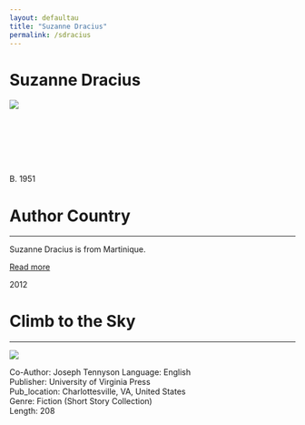 ```yaml
---
layout: defaultau
title: "Suzanne Dracius"
permalink: /sdracius
---
```

<!-- partial:index.partial.html -->
<div class="content">
    <h1>Suzanne Dracius</h1>
    <div class="quote">
        <div><img src="https://encrypted-tbn0.gstatic.com/images?q=tbn:ANd9GcSY1n6XqR-zwwyFACnJM5gzAeW6zpOdkzLrnFOP-5gqeyzi4zAO" class="logo"></div>
    </div>
    <div class="timeline">
        <div style="padding-bottom:100px;"></div>
        <div class="block">
            <div class="date right"><p class="right"> B. 1951</p></div>
            <div class="dot"></div>
            <div class="left first">
                <h1>Author Country</h1><hr>
            <p>Suzanne Dracius is from Martinique.</p>
                <a href="https://en.wikipedia.org/wiki/Suzanne_Dracius"_blank">Read more</a>
            </div>
        </div>
        <div class="block">
            <div class="date left"><p class="left">2012</p></div>
            <div class="dot"></div>
            <div class="right">
                <h1>Climb to the Sky</h1><hr>
                <p><img src="https://ik.imagekit.io/uvapress/tr:h-300,w-200,c-at_max/4577.jpg"></p>
                <p>
		    Co-Author: Joseph Tennyson                
		    Language: English<br/>
                Publisher: University of Virginia Press<br/>
                Pub_location: Charlottesville, VA, United States<br/>
                Genre: Fiction (Short Story Collection)<br/>
                Length: 208 <br/>                   </p>
            </div>
        </div>
